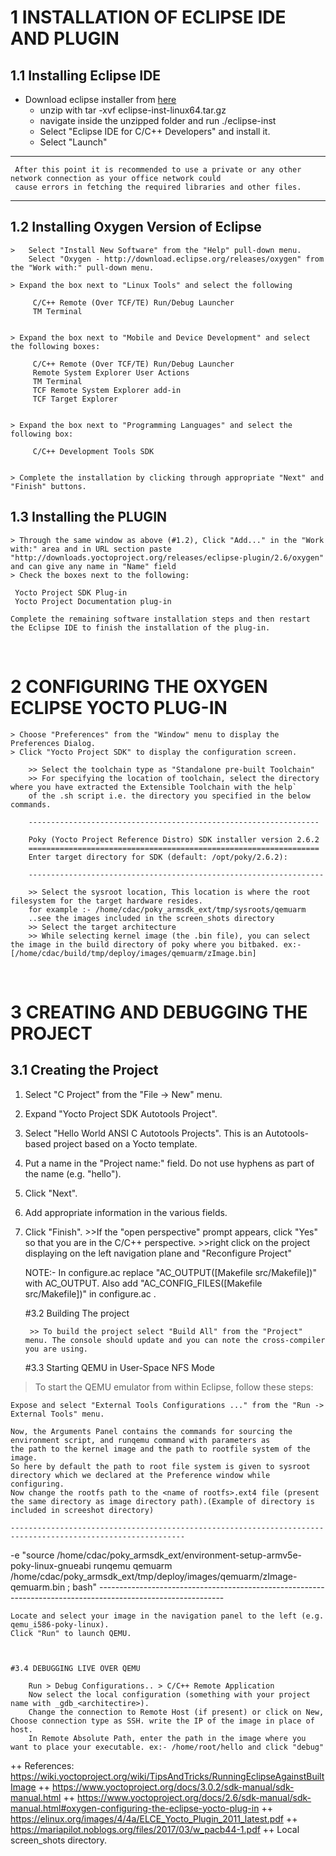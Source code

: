 # 1  INSTALLATION OF ECLIPSE IDE AND PLUGIN

## 1.1  Installing Eclipse IDE
-  Download eclipse installer from [here](https://www.eclipse.org/downloads/download.php?file=/oomph/epp/2019-12/R/eclipse-inst-linux64.tar.gz&mirror_id=105)
   -   unzip with 
         tar -xvf eclipse-inst-linux64.tar.gz
   - navigate inside the unzipped folder and run ./eclipse-inst
   - Select "Eclipse IDE for C/C++ Developers" and install it.
   - Select "Launch"


 ---------------------------------------------------------------------------------------------------------------------
     After this point it is recommended to use a private or any other network connection as your office network could 
     cause errors in fetching the required libraries and other files.
 ---------------------------------------------------------------------------------------------------------------------   

## 1.2 Installing Oxygen Version of Eclipse  
   
    >   Select "Install New Software" from the "Help" pull-down menu. 
        Select "Oxygen - http://download.eclipse.org/releases/oxygen" from the "Work with:" pull-down menu.

    > Expand the box next to "Linux Tools" and select the following

         C/C++ Remote (Over TCF/TE) Run/Debug Launcher
         TM Terminal
                            

    > Expand the box next to "Mobile and Device Development" and select the following boxes:

         C/C++ Remote (Over TCF/TE) Run/Debug Launcher
         Remote System Explorer User Actions
         TM Terminal
         TCF Remote System Explorer add-in
         TCF Target Explorer
                            

    > Expand the box next to "Programming Languages" and select the following box:

         C/C++ Development Tools SDK
                            

    > Complete the installation by clicking through appropriate "Next" and "Finish" buttons. 

## 1.3 Installing the PLUGIN 

    > Through the same window as above (#1.2), Click "Add..." in the "Work with:" area and in URL section paste "http://downloads.yoctoproject.org/releases/eclipse-plugin/2.6/oxygen"
    and can give any name in "Name" field
    > Check the boxes next to the following:

     Yocto Project SDK Plug-in
     Yocto Project Documentation plug-in
                            
    Complete the remaining software installation steps and then restart the Eclipse IDE to finish the installation of the plug-in. 


<br>

# 2 CONFIGURING THE OXYGEN ECLIPSE YOCTO PLUG-IN 

    > Choose "Preferences" from the "Window" menu to display the Preferences Dialog.
    > Click "Yocto Project SDK" to display the configuration screen. 

        >> Select the toolchain type as "Standalone pre-built Toolchain" 
        >> For specifying the location of toolchain, select the directory where you have extracted the Extensible Toolchain with the help`
        of the .sh script i.e. the directory you specified in the below commands.

        -----------------------------------------------------------------

        Poky (Yocto Project Reference Distro) SDK installer version 2.6.2
        =================================================================
        Enter target directory for SDK (default: /opt/poky/2.6.2): 

        ------------------------------------------------------------------

        >> Select the sysroot location, This location is where the root filesystem for the target hardware resides.
        for example :- /home/cdac/poky_armsdk_ext/tmp/sysroots/qemuarm
        ..see the images included in the screen_shots directory
        >> Select the target architecture 
        >> While selecting kernel image (the .bin file), you can select the image in the build directory of poky where you bitbaked. ex:-[/home/cdac/build/tmp/deploy/images/qemuarm/zImage.bin]      



<br>

# 3 CREATING AND DEBUGGING THE PROJECT

## 3.1 Creating the Project
    
1. Select "C Project" from the "File -> New" menu.
2. Expand "Yocto Project SDK Autotools Project".
3. Select "Hello World ANSI C Autotools Projects". This is an Autotools-based project based on a Yocto template.
4. Put a name in the "Project name:" field. Do not use hyphens as part of the name (e.g. "hello").
5. Click "Next".
6. Add appropriate information in the various fields.
7. Click "Finish".
        >>If the "open perspective" prompt appears, click "Yes" so that you are in the C/C++ perspective. 
        >>right click on the project displaying on the left navigation plane and "Reconfigure Project"

    NOTE:- 
        In configure.ac replace "AC_OUTPUT([Makefile src/Makefile])" with AC_OUTPUT.
        Also add  "AC_CONFIG_FILES([Makefile	src/Makefile])" in configure.ac .


    #3.2 Building The project

        >> To build the project select "Build All" from the "Project" menu. The console should update and you can note the cross-compiler you are using.                             

    #3.3 Starting QEMU in User-Space NFS Mode

 >To start the QEMU emulator from within Eclipse, follow these steps:

    Expose and select "External Tools Configurations ..." from the "Run -> External Tools" menu.
    
    Now, the Arguments Panel contains the commands for sourcing the environment script, and runqemu command with parameters as
    the path to the kernel image and the path to rootfile system of the image.
    So here by default the path to root file system is given to sysroot directory which we declared at the Preference window while configuring.
    Now change the rootfs path to the <name of rootfs>.ext4 file (present the same directory as image directory path).(Example of directory is included in screeshot directory)

    -------------------------------------------------------------------------------------------------------------
 -e "source /home/cdac/poky_armsdk_ext/environment-setup-armv5e-poky-linux-gnueabi
    runqemu qemuarm /home/cdac/poky_armsdk_ext/tmp/deploy/images/qemuarm/zImage-qemuarm.bin <PATH TO ROOTFS>;
    bash"
    -------------------------------------------------------------------------------------------------------------

    Locate and select your image in the navigation panel to the left (e.g. qemu_i586-poky-linux).
    Click "Run" to launch QEMU. 



    #3.4 DEBUGGING LIVE OVER QEMU

        Run > Debug Configurations.. > C/C++ Remote Application
        Now select the local configuration (something with your project name with _gdb_<architectire>).
        Change the connection to Remote Host (if present) or click on New, Choose connection type as SSH. write the IP of the image in place of host.
        In Remote Absolute Path, enter the path in the image where you want to place your executable. ex:- /home/root/hello and click "debug"



++ References:  https://wiki.yoctoproject.org/wiki/TipsAndTricks/RunningEclipseAgainstBuiltImage
++              https://www.yoctoproject.org/docs/3.0.2/sdk-manual/sdk-manual.html
++              https://www.yoctoproject.org/docs/2.6/sdk-manual/sdk-manual.html#oxygen-configuring-the-eclipse-yocto-plug-in
++              https://elinux.org/images/4/4a/ELCE_Yocto_Plugin_2011_latest.pdf
++              https://mariapilot.noblogs.org/files/2017/03/w_pacb44-1.pdf
++              Local screen_shots directory.
